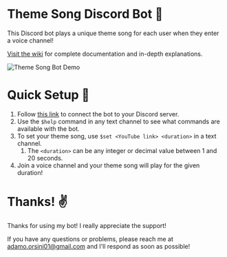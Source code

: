 # Theme Song Discord Bot 🎵

This Discord bot plays a unique theme song for each user when they enter a voice channel!

[Visit the wiki](https://github.com/Adamo-O/Theme-Song-Discord-Bot/wiki) for complete documentation and in-depth explanations.

![Theme Song Bot Demo](https://media.giphy.com/media/Hdy1v6f4awaIaRpNUL/giphy.gif)

# Quick Setup 🚀

1. Follow [this link](https://discord.com/api/oauth2/authorize?client_id=903352344941588480&permissions=8593165328&scope=bot%20applications.commands) to connect the bot to your Discord server.
2. Use the `$help` command in any text channel to see what commands are available with the bot.
3. To set your theme song, use `$set <YouTube link> <duration>` in a text channel.
   1. The `<duration>` can be any integer or decimal value between 1 and 20 seconds.
4. Join a voice channel and your theme song will play for the given duration!

# Thanks! ✌
Thanks for using my bot! I really appreciate the support!

If you have any questions or problems, please reach me at [adamo.orsini01@gmail.com](mailto:adamo.orsini01@gmail.com) and I'll respond as soon as possible!
